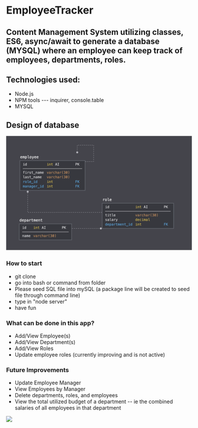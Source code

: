 # EmployeeTracker

## Content Management System utilizing classes, ES6, async/await to generate a database (MYSQL) where an employee can keep track of employees, departments, roles.

## Technologies used:
  * Node.js
  * NPM tools --- inquirer, console.table
  * MYSQL
 
## Design of database

![alt text](schema.png)

### How to start

* git clone
* go into bash or command from folder
* Please seed SQL file into mySQL (a package line will be created to seed file through command line)
* type in "node server"
* have fun

### What can be done in this app?
   * Add/View Employee(s)
   * Add/View Department(s)
   * Add/View Roles
   * Update employee roles (currently improving and is not active)


### Future Improvements
  * Update Employee Manager
  * View Employees by Manager
  * Delete departments, roles, and employees
  * View the total utilized budget of a department -- ie the combined salaries of all employees in that department
             


![](employeeTracker.gif)
